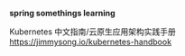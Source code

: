 **spring somethings learning**

Kubernetes 中文指南/云原生应用架构实践手册
https://jimmysong.io/kubernetes-handbook
